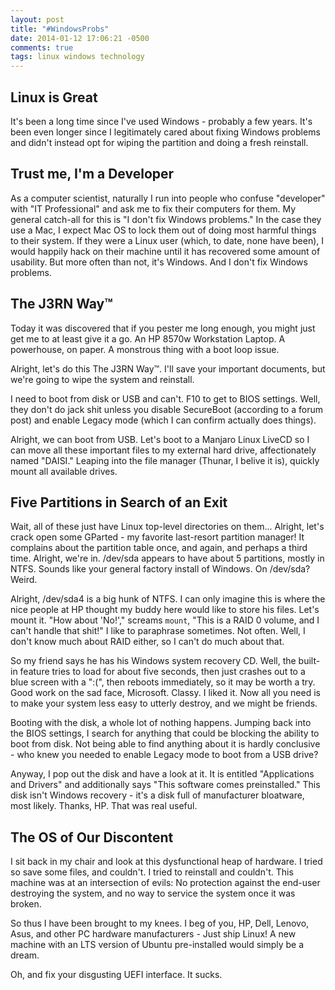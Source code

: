 ```yaml
---
layout: post
title: "#WindowsProbs"
date: 2014-01-12 17:06:21 -0500
comments: true
tags: linux windows technology
---
```


Linux is Great
--------------
It's been a long time since I've used Windows - probably a few years. It's been
even longer since I legitimately cared about fixing Windows problems and didn't
instead opt for wiping the partition and doing a fresh reinstall.

Trust me, I'm a Developer
-------------------------
As a computer scientist, naturally I run into people who confuse "developer" 
with "IT Professional" and ask me to fix their computers for them. My general 
catch-all for this is "I don't fix Windows problems." In the case they use a 
Mac, I expect Mac OS to lock them out of doing most harmful things to their 
system. If they were a Linux user (which, to date, none have been), I would 
happily hack on their machine until it has recovered some amount of usability. 
But more often than not, it's Windows. And I don't fix Windows problems.

The J3RN Way™
-------------
Today it was discovered that if you pester me long enough, you might 
just get me to at least give it a go. An HP 8570w Workstation Laptop. A 
powerhouse, on paper. A monstrous thing with a boot loop issue. 

Alright, let's do this The J3RN Way™. I'll save your important documents,
but we're going to wipe the system and reinstall.

I need to boot from disk or USB and can't. F10 to get to BIOS settings. Well, 
they don't do jack shit unless you disable SecureBoot (according to a forum 
post) and enable Legacy mode (which I can confirm actually does things). 

Alright, we can boot from USB. Let's boot to a Manjaro Linux LiveCD so
I can move all these important files to my external hard drive, affectionately 
named "DAISI." Leaping into the file manager (Thunar, I belive it is), quickly 
mount all available drives.

Five Partitions in Search of an Exit
------------------------------------
Wait, all of these just have Linux top-level directories on them... Alright, 
let's crack open some GParted - my favorite last-resort partition manager! It 
complains about the partition table once, and again, and perhaps a third time.
Alright, we're in. /dev/sda appears to have about 5 partitions, mostly in NTFS.
Sounds like your general factory install of Windows. On /dev/sda? Weird.

Alright, /dev/sda4 is a big hunk of NTFS. I can only imagine this is where 
the nice people at HP thought my buddy here would like to store his files.
Let's mount it. "How about 'No!'," screams <code>mount</code>, "This is a RAID 
0 volume, and I can't handle that shit!" I like to paraphrase sometimes. Not
often. Well, I don't know much about RAID either, so I can't do much about
that.

So my friend says he has his Windows system recovery CD. Well, the built-in 
feature tries to load for about five seconds, then just crashes out to a blue
screen with a ":(", then reboots immediately, so it may be worth a try. Good 
work on the sad face, Microsoft. Classy. I liked it. Now all you need is to 
make your system less easy to utterly destroy, and we might be friends.

Booting with the disk, a whole lot of nothing happens. Jumping back into the 
BIOS settings, I search for anything that could be blocking the ability to boot
from disk. Not being able to find anything about it is hardly conclusive - who
knew you needed to enable Legacy mode to boot from a USB drive?

Anyway, I pop out the disk and have a look at it. It is entitled "Applications 
and Drivers" and additionally says "This software comes preinstalled." This 
disk isn't Windows recovery - it's a disk full of manufacturer bloatware, most 
likely. Thanks, HP. That was real useful.

The OS of Our Discontent
------------------------
I sit back in my chair and look at this dysfunctional heap of hardware. I tried
 so save some files, and couldn't. I tried to reinstall and couldn't. This 
machine was at an intersection of evils: No protection against the end-user 
destroying the system, and no way to service the system once it was broken.

So thus I have been brought to my knees. I beg of you, HP, Dell, Lenovo, Asus, 
and other PC hardware manufacturers - Just ship Linux! A new machine with an 
LTS version of Ubuntu pre-installed would simply be a dream.

Oh, and fix your disgusting UEFI interface. It sucks.
